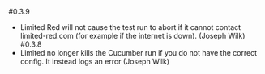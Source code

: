 #0.3.9
* Limited Red will not cause the test run to abort if it cannot contact limited-red.com (for example if the internet is down). (Joseph Wilk) 
#0.3.8
* Limited no longer kills the Cucumber run if you do not have the correct config. It instead logs an error (Joseph Wilk)